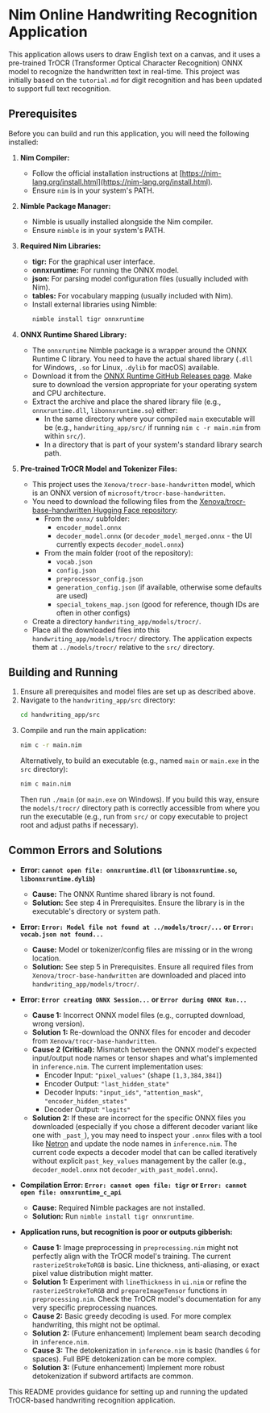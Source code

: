 # Nim Online Handwriting Recognition Application

This application allows users to draw English text on a canvas, and it uses a pre-trained TrOCR (Transformer Optical Character Recognition) ONNX model to recognize the handwritten text in real-time. This project was initially based on the `tutorial.md` for digit recognition and has been updated to support full text recognition.

## Prerequisites

Before you can build and run this application, you will need the following installed:

1.  **Nim Compiler:**
    *   Follow the official installation instructions at [https://nim-lang.org/install.html](https://nim-lang.org/install.html).
    *   Ensure `nim` is in your system's PATH.

2.  **Nimble Package Manager:**
    *   Nimble is usually installed alongside the Nim compiler.
    *   Ensure `nimble` is in your system's PATH.

3.  **Required Nim Libraries:**
    *   **tigr:** For the graphical user interface.
    *   **onnxruntime:** For running the ONNX model.
    *   **json:** For parsing model configuration files (usually included with Nim).
    *   **tables:** For vocabulary mapping (usually included with Nim).
    *   Install external libraries using Nimble:
        ```bash
        nimble install tigr onnxruntime
        ```

4.  **ONNX Runtime Shared Library:**
    *   The `onnxruntime` Nimble package is a wrapper around the ONNX Runtime C library. You need to have the actual shared library (`.dll` for Windows, `.so` for Linux, `.dylib` for macOS) available.
    *   Download it from the [ONNX Runtime GitHub Releases page](https://github.com/microsoft/onnxruntime/releases). Make sure to download the version appropriate for your operating system and CPU architecture.
    *   Extract the archive and place the shared library file (e.g., `onnxruntime.dll`, `libonnxruntime.so`) either:
        *   In the same directory where your compiled `main` executable will be (e.g., `handwriting_app/src/` if running `nim c -r main.nim` from within `src/`).
        *   In a directory that is part of your system's standard library search path.

5.  **Pre-trained TrOCR Model and Tokenizer Files:**
    *   This project uses the `Xenova/trocr-base-handwritten` model, which is an ONNX version of `microsoft/trocr-base-handwritten`.
    *   You need to download the following files from the [Xenova/trocr-base-handwritten Hugging Face repository](https://huggingface.co/Xenova/trocr-base-handwritten/tree/main):
        *   From the `onnx/` subfolder:
            *   `encoder_model.onnx`
            *   `decoder_model.onnx` (or `decoder_model_merged.onnx` - the UI currently expects `decoder_model.onnx`)
        *   From the main folder (root of the repository):
            *   `vocab.json`
            *   `config.json`
            *   `preprocessor_config.json`
            *   `generation_config.json` (if available, otherwise some defaults are used)
            *   `special_tokens_map.json` (good for reference, though IDs are often in other configs)
    *   Create a directory `handwriting_app/models/trocr/`.
    *   Place all the downloaded files into this `handwriting_app/models/trocr/` directory. The application expects them at `../models/trocr/` relative to the `src/` directory.

## Building and Running

1.  Ensure all prerequisites and model files are set up as described above.
2.  Navigate to the `handwriting_app/src` directory:
    ```bash
    cd handwriting_app/src
    ```
3.  Compile and run the main application:
    ```bash
    nim c -r main.nim
    ```
    Alternatively, to build an executable (e.g., named `main` or `main.exe` in the `src` directory):
    ```bash
    nim c main.nim
    ```
    Then run `./main` (or `main.exe` on Windows). If you build this way, ensure the `models/trocr/` directory path is correctly accessible from where you run the executable (e.g., run from `src/` or copy executable to project root and adjust paths if necessary).

## Common Errors and Solutions

*   **Error: `cannot open file: onnxruntime.dll` (or `libonnxruntime.so`, `libonnxruntime.dylib`)**
    *   **Cause:** The ONNX Runtime shared library is not found.
    *   **Solution:** See step 4 in Prerequisites. Ensure the library is in the executable's directory or system path.

*   **Error: `Error: Model file not found at ../models/trocr/...` or `Error: vocab.json not found...`**
    *   **Cause:** Model or tokenizer/config files are missing or in the wrong location.
    *   **Solution:** See step 5 in Prerequisites. Ensure all required files from `Xenova/trocr-base-handwritten` are downloaded and placed into `handwriting_app/models/trocr/`.

*   **Error: `Error creating ONNX Session...` or `Error during ONNX Run...`**
    *   **Cause 1:** Incorrect ONNX model files (e.g., corrupted download, wrong version).
    *   **Solution 1:** Re-download the ONNX files for encoder and decoder from `Xenova/trocr-base-handwritten`.
    *   **Cause 2 (Critical):** Mismatch between the ONNX model's expected input/output node names or tensor shapes and what's implemented in `inference.nim`. The current implementation uses:
        *   Encoder Input: `"pixel_values"` (shape `[1,3,384,384]`)
        *   Encoder Output: `"last_hidden_state"`
        *   Decoder Inputs: `"input_ids"`, `"attention_mask"`, `"encoder_hidden_states"`
        *   Decoder Output: `"logits"`
    *   **Solution 2:** If these are incorrect for the specific ONNX files you downloaded (especially if you chose a different decoder variant like one with `_past_`), you may need to inspect your `.onnx` files with a tool like [Netron](https://netron.app/) and update the node names in `inference.nim`. The current code expects a decoder model that can be called iteratively without explicit `past_key_values` management by the caller (e.g., `decoder_model.onnx` not `decoder_with_past_model.onnx`).

*   **Compilation Error: `Error: cannot open file: tigr` or `Error: cannot open file: onnxruntime_c_api`**
    *   **Cause:** Required Nimble packages are not installed.
    *   **Solution:** Run `nimble install tigr onnxruntime`.

*   **Application runs, but recognition is poor or outputs gibberish:**
    *   **Cause 1:** Image preprocessing in `preprocessing.nim` might not perfectly align with the TrOCR model's training. The current `rasterizeStrokeToRGB` is basic. Line thickness, anti-aliasing, or exact pixel value distribution might matter.
    *   **Solution 1:** Experiment with `lineThickness` in `ui.nim` or refine the `rasterizeStrokeToRGB` and `prepareImageTensor` functions in `preprocessing.nim`. Check the TrOCR model's documentation for any very specific preprocessing nuances.
    *   **Cause 2:** Basic greedy decoding is used. For more complex handwriting, this might not be optimal.
    *   **Solution 2:** (Future enhancement) Implement beam search decoding in `inference.nim`.
    *   **Cause 3:** The detokenization in `inference.nim` is basic (handles `Ġ` for spaces). Full BPE detokenization can be more complex.
    *   **Solution 3:** (Future enhancement) Implement more robust detokenization if subword artifacts are common.

This README provides guidance for setting up and running the updated TrOCR-based handwriting recognition application.
